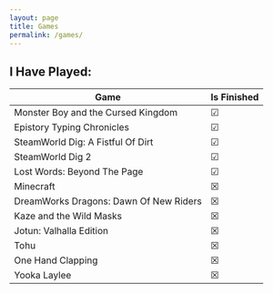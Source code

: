 ```yaml
---
layout: page
title: Games
permalink: /games/
---
```


## I Have Played:

| Game                                   | Is Finished |
| -------------------------------------- | ----------- |
| Monster Boy and the Cursed Kingdom     | &#9745;     |
| Epistory Typing Chronicles             | &#9745;     |
| SteamWorld Dig: A Fistful Of Dirt      | &#9745;     |
| SteamWorld Dig 2                       | &#9745;     |
| Lost Words: Beyond The Page            | &#9745;     |
| Minecraft                              | &#9746;     |
| DreamWorks Dragons: Dawn Of New Riders | &#9746;     |
| Kaze and the Wild Masks                | &#9746;     |
| Jotun: Valhalla Edition                | &#9746;     |
| Tohu                                   | &#9746;     |
| One Hand Clapping                      | &#9746;     |
| Yooka Laylee                           | &#9746;     |

